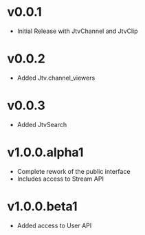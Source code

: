# v0.0.1
* Initial Release with JtvChannel and JtvClip

# v0.0.2
* Added Jtv.channel_viewers

# v0.0.3
* Added JtvSearch

# v1.0.0.alpha1
* Complete rework of the public interface
* Includes access to Stream API

# v1.0.0.beta1
* Added access to User API
